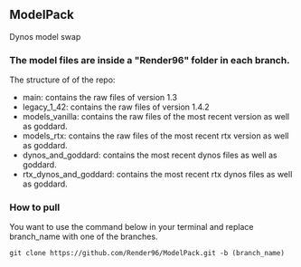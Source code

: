 <!-- INFO ABOUT THE MODELPACK -->
## ModelPack
Dynos model swap

### The model files are inside a "Render96" folder in each branch.

The structure of of the repo:

* main: contains the raw files of version 1.3
* legacy_1_42: contains the raw files of version 1.4.2
* models_vanilla: contains the raw files of the most recent version as well as goddard.
* models_rtx: contains the raw files of the most recent rtx version as well as goddard.
* dynos_and_goddard: contains the most recent dynos files as well as goddard.
* rtx_dynos_and_goddard: contains the most recent rtx dynos files as well as goddard.

### How to pull

You want to use the command below in your terminal and replace branch_name with one of the branches.

```
git clone https://github.com/Render96/ModelPack.git -b (branch_name)
```
